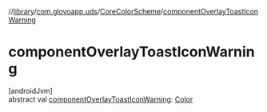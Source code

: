 //[library](../../../index.md)/[com.glovoapp.uds](../index.md)/[CoreColorScheme](index.md)/[componentOverlayToastIconWarning](component-overlay-toast-icon-warning.md)

# componentOverlayToastIconWarning

[androidJvm]\
abstract val [componentOverlayToastIconWarning](component-overlay-toast-icon-warning.md): [Color](https://developer.android.com/reference/kotlin/androidx/compose/ui/graphics/Color.html)
